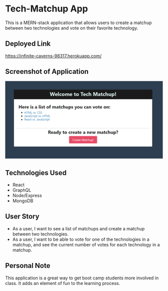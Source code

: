 # Tech-Matchup App

This is a MERN-stack application that allows users to create a matchup between two technologies and vote on their favorite technology.

## Deployed Link

https://infinite-caverns-98317.herokuapp.com/

## Screenshot of Application

![alt text](./tech-matchup-screenshot.PNG)

## Technologies Used

* React
* GraphQL
* Node/Express
* MongoDB

## User Story

* As a user, I want to see a list of matchups and create a matchup between two technologies.
* As a user, I want to be able to vote for one of the technologies in a matchup, and see the current number of votes for each technology in a matchup.

## Personal Note

This application is a great way to get boot camp students more involved in class.  It adds an element of fun to the learning process.